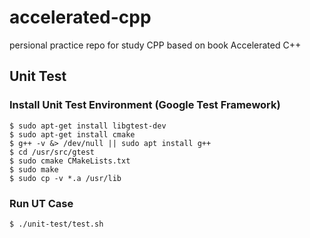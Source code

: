 # accelerated-cpp
persional practice repo for study CPP based on book Accelerated C++

## Unit Test
### Install Unit Test Environment (Google Test Framework)
    $ sudo apt-get install libgtest-dev
    $ sudo apt-get install cmake
    $ g++ -v &> /dev/null || sudo apt install g++
    $ cd /usr/src/gtest
    $ sudo cmake CMakeLists.txt
    $ sudo make
    $ sudo cp -v *.a /usr/lib

### Run UT Case
    $ ./unit-test/test.sh
